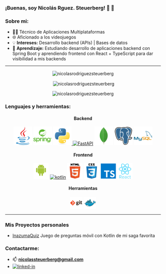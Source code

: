 ### ¡Buenas, soy Nicolás Rguez. Steuerberg! 👋 👋

### Sobre mi:
- 👨‍💻 Técnico de Aplicaciones Multiplataformas
- 🌐 Aficionado a los videojuegos
- 💡 **Intereses:** Desarrollo backend (APIs) | Bases de datos
- 🌱 **Aprendizaje:** Estudiando desarrollo de aplicaciones backend con Spring Boot y aprendiendo frontend con React + TypeScript para dar visibilidad a mis backends

---

<div align="center">
  <p><img align="center" src="https://github-readme-streak-stats.herokuapp.com/?user=nicolasrodriguezsteuerberg&" alt="nicolasrodriguezsteuerberg" /></p>
  <p>&nbsp;<img align="center" src="https://github-readme-stats.vercel.app/api?username=nicolasrodriguezsteuerberg&show_icons=true&locale=en" alt="nicolasrodriguezsteuerberg" /></p>
  <p><img align="center" src="https://github-readme-stats.vercel.app/api/top-langs?username=nicolasrodriguezsteuerberg&show_icons=true&locale=es&layout=compact" alt="nicolasrodriguezsteuerberg" /></p>
</div>

### Lenguajes y herramientas:

#### 
<div align="center">
  <h4>Backend</h4>
  <!-- JAVA -->
  <a href="https://www.java.com" target="_blank" rel="noreferrer"> <img src="https://raw.githubusercontent.com/devicons/devicon/master/icons/java/java-original.svg" alt="java" width="60" height="60"/></a>
  <!-- SPRING -->
  <a href="https://spring.io" target="_blank" rel="noreferrer"> <img src="https://raw.githubusercontent.com/devicons/devicon/master/icons/spring/spring-original-wordmark.svg" alt="spring" width="60" height="60"/></a>
  <!-- PYTHON -->
  <a href="https://www.python.org" target="_blank" rel="noreferrer"> <img src="https://raw.githubusercontent.com/devicons/devicon/master/icons/python/python-original.svg" alt="python" width="60" height="60"/> </a>
  <a href="https://fastapi.tiangolo.com/" target="_blank" rel="noreferrer"><img src="https://cdn.jsdelivr.net/npm/simple-icons@latest/icons/fastapi.svg" alt="FastAPI" width="60" height="60"/></a>
  <!-- MONGODB -->
  <a href ="https://www.mongodb.com/es" target="_blank" rel="noreferrer"> <img src="https://github.com/devicons/devicon/blob/master/icons/mongodb/mongodb-original.svg" alt="postgreSQL" width="60" height="60"/></a>
  <!-- POSTGRESQL -->
  <a href = "https://www.postgresql.org/" target="_blank" rel="noreferrer"> <img src="https://github.com/devicons/devicon/blob/master/icons/postgresql/postgresql-original.svg" alt="postgreSQL" width="60" height="60"/></a>
  <!-- MYSQL -->
  <a href="https://www.mysql.com/" target="_blank" rel="noreferrer"><img src="https://raw.githubusercontent.com/devicons/devicon/master/icons/mysql/mysql-original-wordmark.svg" alt="MySQL" width="60" height="60"/></a>
</div>

<div align="center">
  <h4>Frontend</h4>
  <!-- ANDROID -->
  <a href="https://developer.android.com" target="_blank" rel="noreferrer"> <img src="https://raw.githubusercontent.com/devicons/devicon/master/icons/android/android-original-wordmark.svg" alt="android" width="50" height="50"/></a>
  <!-- KOTLIN -->
  <a href="https://kotlinlang.org" target="_blank" rel="noreferrer"> <img src="https://www.vectorlogo.zone/logos/kotlinlang/kotlinlang-icon.svg" alt="kotlin" width="50" height="50"/></a>
  <!-- HTML -->
  <a href="https://www.w3.org/html/" target="_blank" rel="noreferrer"> <img src="https://raw.githubusercontent.com/devicons/devicon/master/icons/html5/html5-original-wordmark.svg" alt="html5" width="50" height="50"/></a>
  <!-- CSS -->
  <a href="https://www.w3schools.com/css/" target="_blank" rel="noreferrer"> <img src="https://raw.githubusercontent.com/devicons/devicon/master/icons/css3/css3-original-wordmark.svg" alt="css3" width="50" height="50"/></a>
  <!-- TypeScript -->
  <a href="https://www.typescriptlang.org/" target="_blank" rel="noreferrer"><img src="https://raw.githubusercontent.com/devicons/devicon/master/icons/typescript/typescript-original.svg" alt="TypeScript" width="50" height="50"/></a>
  <!-- React -->
  <a href="https://react.dev/" target="_blank" rel="noreferrer"><img src="https://raw.githubusercontent.com/devicons/devicon/master/icons/react/react-original-wordmark.svg" alt="React" width="50" height="50"/></a>
</div>

<div align="center">
  <h4>Herramientas</h4>
  <a href="https://git-scm.com/" target="_blank" rel="noreferrer"><img src="https://raw.githubusercontent.com/devicons/devicon/master/icons/git/git-original-wordmark.svg" alt="Git" width="40" height="40"/></a>
  <a href="https://www.docker.com/" target="_blank" rel="noreferrer"> <img src="https://github.com/devicons/devicon/blob/master/icons/docker/docker-original.svg" alt="docker" width="40" height="40"/></a>
</div>

---
### Mis Proyectos personales
- [InazumaQuiz](https://github.com/NicolasRodriguezSteuerberg/InazumaQuiz) Juego de preguntas móvil con Kotlin de mi saga favorita

### Contactarme:
- 📫 **nicolassteuerberg@gmail.com**
- <a href ="https://www.linkedin.com/in/nicol%C3%A1s-rodr%C3%ADguez-steuerberg/"> <img src="https://github.com/rahuldkjain/github-profile-readme-generator/blob/master/src/images/icons/Social/linked-in-alt.svg" alt="linked-in" height="30" width="30"/></a>
